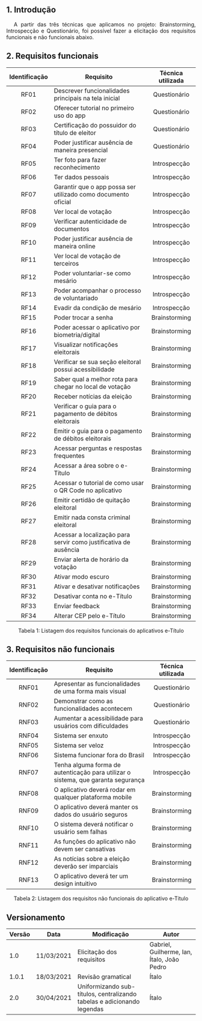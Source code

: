 ## 1. Introdução

<p style="text-indent: 20px; text-align: justify">
A partir das três técnicas que aplicamos no projeto: Brainstorming, Introspecção e Questionário, foi possível fazer a elicitação dos requisitos funcionais e não funcionais abaixo.
</p>

## 2. Requisitos funcionais

<center>

| Identificação | Requisito | Técnica utilizada |
| :--: |--|:--:|
| RF01 | Descrever funcionalidades principais na tela inicial | Questionário |
| RF02 | Oferecer tutorial no primeiro uso do app | Questionário |
| RF03 | Certificação do possuidor do título de eleitor | Questionário |
| RF04 | Poder justificar ausência de maneira presencial | Questionário |
| RF05 | Ter foto para fazer reconhecimento | Introspecção |
| RF06 | Ter dados pessoais | Introspecção |
| RF07 | Garantir que o app possa ser utilizado como documento oficial | Introspecção |
| RF08 | Ver local de votação | Introspecção |
| RF09 | Verificar autenticidade de documentos | Introspecção |
| RF10 | Poder justificar ausência de maneira online | Introspecção |
| RF11 | Ver local de votação de terceiros | Introspecção |
| RF12 | Poder voluntariar-se como mesário | Introspecção |
| RF13 | Poder acompanhar o processo de voluntariado | Introspecção |
| RF14 | Evadir da condição de mesário | Introspecção |
| RF15 | Poder trocar a senha | Brainstorming |
| RF16 | Poder acessar o aplicativo por biometria/digital | Brainstorming |
| RF17 | Visualizar notificações eleitorais | Brainstorming |
| RF18 | Verificar se sua seção eleitoral possui acessibilidade | Brainstorming |
| RF19 | Saber qual a melhor rota para chegar no local de votação | Brainstorming |
| RF20 | Receber notícias da eleição | Brainstorming |
| RF21 | Verificar o guia para o pagamento de débitos eleitorais | Brainstorming |
| RF22 | Emitir o guia para o pagamento de débitos eleitorais | Brainstorming |
| RF23 | Acessar perguntas e respostas frequentes | Brainstorming |
| RF24 | Acessar a área sobre o e-Título | Brainstorming |
| RF25 | Acessar o tutorial de como usar o QR Code no aplicativo | Brainstorming |
| RF26 | Emitir certidão de quitação eleitoral | Brainstorming |
| RF27 | Emitir nada consta criminal eleitoral | Brainstorming |
| RF28 | Acessar a localização para servir como justificativa de ausência | Brainstorming |
| RF29 | Enviar alerta de horário da votação | Brainstorming |
| RF30 | Ativar modo escuro | Brainstorming |
| RF31 | Ativar e desativar notificações | Brainstorming |
| RF32 | Desativar conta no e-Título | Brainstorming |
| RF33 | Enviar feedback | Brainstorming |
| RF34 | Alterar CEP pelo e-Título | Brainstorming |

<figcaption>Tabela 1: Listagem dos requisitos funcionais do aplicativos e-Título</figcaption>

</center>

## 3. Requisitos não funcionais

<center>

| Identificação | Requisito | Técnica utilizada |
| :--: |--|:--:|
| RNF01 | Apresentar as funcionalidades de uma forma mais visual | Questionário |
| RNF02 | Demonstrar como as funcionalidades acontecem | Questionário |
| RNF03 | Aumentar a acessibilidade para usuários com dificuldades | Questionário |
| RNF04 | Sistema ser enxuto | Introspecção |
| RNF05 | Sistema ser veloz | Introspecção |
| RNF06 | Sistema funcionar fora do Brasil | Introspecção |
| RNF07 | Tenha alguma forma de autenticação para utilizar o sistema, que garanta segurança | Introspecção |
| RNF08 | O aplicativo deverá rodar em qualquer plataforma mobile | Brainstorming |
| RNF09 | O aplicativo deverá manter os dados do usuário seguros | Brainstorming |
| RNF10 | O sistema deverá notificar o usuário sem falhas | Brainstorming |
| RNF11 | As funções do aplicativo não devem ser cansativas | Brainstorming |
| RNF12 | As notícias sobre a eleição deverão ser imparciais | Brainstorming |
| RNF13 | O aplicativo deverá ter um design intuitivo | Brainstorming |

<figcaption>Tabela 2: Listagem dos requisitos não funcionais do aplicativo e-Título</figcaption>

</center>


## Versionamento
| Versão | Data | Modificação | Autor |
|--|--|--|--|
| 1.0 | 11/03/2021 | Elicitação dos requisitos | Gabriel, Guilherme, Ian, Ítalo, João Pedro |
| 1.0.1 | 18/03/2021 | Revisão gramatical | Ítalo |
| 2.0 | 30/04/2021 | Uniformizando sub-títulos, centralizando tabelas e adicionando legendas | Ítalo |